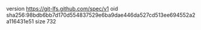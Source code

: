 version https://git-lfs.github.com/spec/v1
oid sha256:98bdb6bb7d170d554837529e6ba9dae446da527cd513ee694552a2a116431e51
size 732
